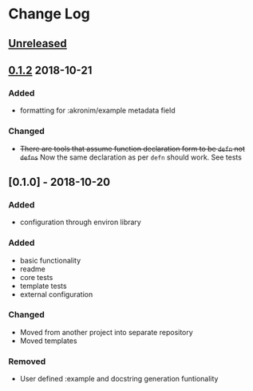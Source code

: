 # Change Log

## [Unreleased]

## [0.1.2]   2018-10-21
### Added
- formatting for :akronim/example metadata field

### Changed
- ~~There are tools that assume function declaration form to be `defn` not `defns`~~ 
  Now the same declaration as per `defn` should work. See tests
  

## [0.1.0] - 2018-10-20
### Added
- configuration through environ library



### Added
- basic functionality
- readme
- core tests
- template tests
- external configuration

### Changed 
- Moved from another project into separate repository
- Moved templates

### Removed 
- User defined :example and docstring generation funtionality

[0.1.2]: https://github.com/michaelleachim/akronim/compare/0.1.0...0.1.2
[Unreleased]: https://github.com/michaelleachim/akronim/compare/0.1.2..HEAD
